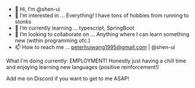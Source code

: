 - 👋 Hi, I’m @shen-ui
- 👀 I’m interested in ... Everything! I have tons of hobbies from running to stonks
- 🌱 I’m currently learning ... typescript, SpringBoot
- 💞️ I’m looking to collaborate on ... Anything where I can learn something new (within programming ofc.)
- 📫 How to reach me ... peterhuiwang1995@gmail.com | @shen-ui


What I'm doing currently:
EMPLOYMENT!
Honestly just having a chill time and enjoying learning new languages (positive reinforcement!) 

Add me on Discord if you want to get to me ASAP!

